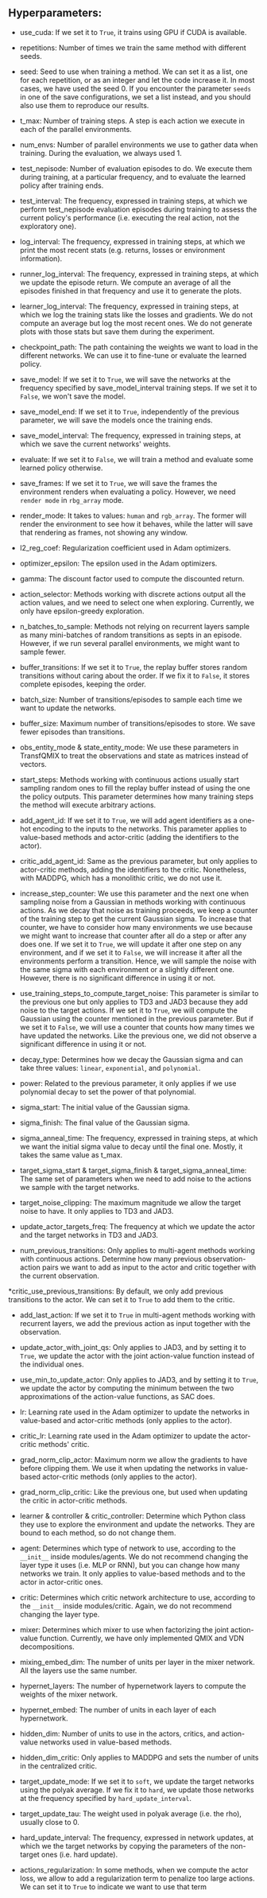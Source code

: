 ## Hyperparameters:

* use_cuda: If we set it to ``True``, it trains using GPU if CUDA is available.

* repetitions: Number of times we train the same method with different seeds.

* seed: Seed to use when training a method. We can set it as a list, one for each repetition, or as an integer and let the code increase it. In most cases, we have used the seed 0. If you encounter the parameter `seeds` in one of the save configurations, we set a list instead, and you should also use them to reproduce our results.

* t_max: Number of training steps. A step is each action we execute in each of the parallel environments.

* num_envs: Number of parallel environments we use to gather data when training. During the evaluation, we always used 1.

* test_nepisode: Number of evaluation episodes to do. We execute them during training, at a particular frequency, and to evaluate the learned policy after training ends.
  
* test_interval: The frequency, expressed in training steps, at which we perform test_nepisode evaluation episodes during training to assess the current policy's performance (i.e. executing the real action, not the exploratory one).

* log_interval: The frequency, expressed in training steps, at which we print the most recent stats (e.g. returns, losses or environment information).
  
* runner_log_interval: The frequency, expressed in training steps, at which we update the episode return. We compute an average of all the episodes finished in that frequency and use it to generate the plots.
  
* learner_log_interval: The frequency, expressed in training steps, at which we log the training stats like the losses and gradients. We do not compute an average but log the most recent ones. We do not generate plots with those stats but save them during the experiment.

* checkpoint_path: The path containing the weights we want to load in the different networks. We can use it to fine-tune or evaluate the learned policy.
  
* save_model: If we set it to `True`, we will save the networks at the frequency specified by save_model_interval training steps. If we set it to  `False`, we won't save the model.
  
* save_model_end: If we set it to `True`, independently of the previous parameter, we will save the models once the training ends.
  
* save_model_interval: The frequency, expressed in training steps, at which we save the current networks' weights.

* evaluate: If we set it to `False`, we will train a method and evaluate some learned policy otherwise.
  
* save_frames: If we set it to `True`, we will save the frames the environment renders when evaluating a policy. However, we need `render mode` in `rbg_array` mode.

* render_mode: It takes to values: `human` and `rgb_array`. The former will render the environment to see how it behaves, while the latter will save that rendering as frames, not showing any window.

* l2_reg_coef: Regularization coefficient used in Adam optimizers.
  
* optimizer_epsilon: The epsilon used in the Adam optimizers.

* gamma: The discount factor used to compute the discounted return.

* action_selector: Methods working with discrete actions output all the action values, and we need to select one when exploring. Currently, we only have epsilon-greedy exploration.

* n_batches_to_sample: Methods not relying on recurrent layers sample as many mini-batches of random transitions as septs in an episode. However, if we run several parallel environments, we might want to sample fewer.
  
* buffer_transitions: If we set it to `True`, the replay buffer stores random transitions without caring about the order. If we fix it to `False`, it stores complete episodes, keeping the order.
  
* batch_size: Number of transitions/episodes to sample each time we want to update the networks.
  
* buffer_size: Maximum number of transitions/episodes to store. We save fewer episodes than transitions.

* obs_entity_mode & state_entity_mode: We use these parameters in TransfQMIX to treat the observations and state as matrices instead of vectors.

* start_steps: Methods working with continuous actions usually start sampling random ones to fill the replay buffer instead of using the one the policy outputs. This parameter determines how many training steps the method will execute arbitrary actions.

* add_agent_id: If we set it to `True`, we will add agent identifiers as a one-hot encoding to the inputs to the networks. This parameter applies to value-based methods and actor-critic (adding the identifiers to the actor).
  
* critic_add_agent_id: Same as the previous parameter, but only applies to actor-critic methods, adding the identifiers to the critic. Nonetheless, with MADDPG, which has a monolithic critic, we do not use it.

* increase_step_counter: We use this parameter and the next one when sampling noise from a Gaussian in methods working with continuous actions. As we decay that noise as training proceeds, we keep a counter of the training step to get the current Gaussian sigma. To increase that counter, we have to consider how many environments we use because we might want to increase that counter after all do a step or after any does one. If we set it to `True`, we will update it after one step on any environment, and if we set it to `False`, we will increase it after all the environments perform a transition. Hence, we will sample the noise with the same sigma with each environment or a slightly different one. However, there is no significant difference in using it or not.

* use_training_steps_to_compute_target_noise: This parameter is similar to the previous one but only applies to TD3 and JAD3 because they add noise to the target actions. If we set it to `True`, we will compute the Gaussian using the counter mentioned in the previous parameter. But if we set it to `False`, we will use a counter that counts how many times we have updated the networks. Like the previous one, we did not observe a significant difference in using it or not.

* decay_type: Determines how we decay the Gaussian sigma and can take three values: `linear`, `exponential`, and `polynomial`.
  
* power: Related to the previous parameter, it only applies if we use polynomial decay to set the power of that polynomial.

* sigma_start: The initial value of the Gaussian sigma.
  
* sigma_finish: The final value of the Gaussian sigma.
  
* sigma_anneal_time: The frequency, expressed in training steps, at which we want the initial sigma value to decay until the final one. Mostly, it takes the same value as t_max.

* target_sigma_start & target_sigma_finish & target_sigma_anneal_time: The same set of parameters when we need to add noise to the actions we sample with the target networks.
  
* target_noise_clipping: The maximum magnitude we allow the target noise to have. It only applies to TD3 and JAD3.

* update_actor_targets_freq: The frequency at which we update the actor and the target networks in TD3 and JAD3.

* num_previous_transitions: Only applies to multi-agent methods working with continuous actions. Determine how many previous observation-action pairs we want to add as input to the actor and critic together with the current observation.

*critic_use_previous_transitions: By default, we only add previous transitions to the actor. We can set it to `True` to add them to the critic.

* add_last_action: If we set it to `True` in multi-agent methods working with recurrent layers, we add the previous action as input together with the observation.

* update_actor_with_joint_qs: Only applies to JAD3, and by setting it to `True`, we update the actor with the joint action-value function instead of the individual ones.

* use_min_to_update_actor: Only applies to JAD3, and by setting it to `True`, we update the actor by computing the minimum between the two approximations of the action-value functions, as SAC does.

* lr: Learning rate used in the Adam optimizer to update the networks in value-based and actor-critic methods (only applies to the actor).
  
* critic_lr: Learning rate used in the Adam optimizer to update the actor-critic methods' critic.

* grad_norm_clip_actor: Maximum norm we allow the gradients to have before clipping them. We use it when updating the networks in value-based actor-critic methods (only applies to the actor).

* grad_norm_clip_critic: Like the previous one, but used when updating the critic in actor-critic methods.

* learner & controller & critic_controller: Determine which Python class they use to explore the environment and update the networks. They are bound to each method, so do not change them.
  
* agent: Determines which type of network to use, according to the `__init__` inside modules/agents. We do not recommend changing the layer type it uses (i.e. MLP or RNN), but you can change how many networks we train. It only applies to value-based methods and to the actor in actor-critic ones.

* critic: Determines which critic network architecture to use, according to the `__init__` inside modules/critic. Again, we do not recommend changing the layer type.
  
* mixer: Determines which mixer to use when factorizing the joint action-value function. Currently, we have only implemented QMIX and VDN decompositions.

* mixing_embed_dim: The number of units per layer in the mixer network. All the layers use the same number.
  
* hypernet_layers: The number of hypernetwork layers to compute the weights of the mixer network.
  
* hypernet_embed: The number of units in each layer of each hypernetwork.
  
* hidden_dim: Number of units to use in the actors, critics, and action-value networks used in value-based methods.
  
* hidden_dim_critic: Only applies to MADDPG and sets the number of units in the centralized critic.

* target_update_mode: If we set it to `soft`, we update the target networks using the polyak average. If we fix it to `hard`, we update those networks at the frequency specified by `hard_update_interval`.

* target_update_tau: The weight used in polyak average (i.e. the rho), usually close to 0.

* hard_update_interval: The frequency, expressed in network updates, at which we the target networks by copying the parameters of the non-target ones (i.e. hard update).

* actions_regularization: In some methods, when we compute the actor loss, we allow to add a regularization term to penalize too large actions. We can set it to `True` to indicate we want to use that term